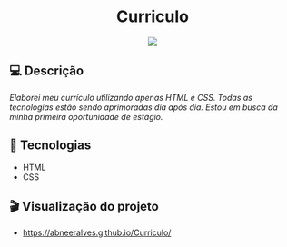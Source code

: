<h1 align="center">
  Curriculo
</h1>

<p align="center">
  <img src="https://github.com/abneeralves/Curriculo/assets/121408278/b665b165-8981-4072-9b51-70f1ebbcb09b width="100%" />
</p>

## 💻 Descrição

*Elaborei meu currículo utilizando apenas HTML e CSS. Todas as tecnologias estão sendo aprimoradas dia após dia. Estou em busca da minha primeira oportunidade de estágio.*

## 🚀 Tecnologias

- HTML
- CSS

## 🎬 Visualização do projeto

- https://abneeralves.github.io/Curriculo/
